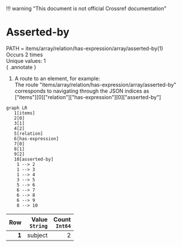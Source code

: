 !!! warning "This document is not official Crossref documentation"
# Asserted-by
PATH = items/array/relation/has-expression/array/asserted-by(1)  
Occurs 2 times  
Unique values: 1  
{ .annotate }

1. A route to an element, for example:  
   The route "items/array/relation/has-expression/array/asserted-by" corresponds to navigating through the JSON indices as  
   ["items"][0]["relation"]["has-expression"][0]["asserted-by"]  

```mermaid
graph LR
   1[items]
   2[0]
   3[1]
   4[2]
   5[relation]
   6[has-expression]
   7[0]
   8[1]
   9[2]
   10[asserted-by]
    1 --> 2
    1 --> 3
    1 --> 4
    3 --> 5
    5 --> 6
    6 --> 7
    6 --> 8
    6 --> 9
    8 --> 10
```

| **Row** | **Value**<br>`String` | **Count**<br>`Int64` |
|--------:|----------------------:|---------------------:|
| **1**   | subject               | 2                    |

